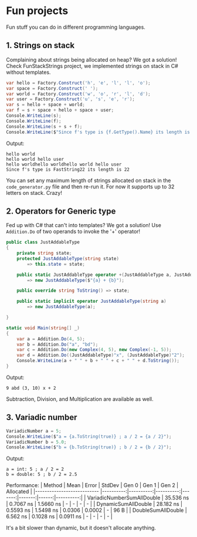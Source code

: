 # Fun projects

Fun stuff you can do in different programming languages.

## 1. Strings on stack

Complaining about strings being allocated on heap? We got a solution! Check FunStackStrings project, we
implemented strings on stack in C# without templates.

```cs
var hello = Factory.Construct('h', 'e', 'l', 'l', 'o');
var space = Factory.Construct(' ');
var world = Factory.Construct('w', 'o', 'r', 'l', 'd');
var user = Factory.Construct('u', 's', 'e', 'r');
var s = hello + space + world;
var f = s + space + hello + space + user;
Console.WriteLine(s);
Console.WriteLine(f);
Console.WriteLine(s + s + f);
Console.WriteLine($"Since f's type is {f.GetType().Name} its length is {f.Length}");
```

Output:

```
hello world
hello world hello user
hello worldhello worldhello world hello user
Since f's type is FastString22 its length is 22
```

You can set any maximum length of strings allocated on stack in the `code_generator.py` file and then
re-run it. For now it supports up to 32 letters on stack. Crazy!


## 2. Operators for Generic type

Fed up with C# that can't into templates? We got a solution! Use `Addition.Do` of two operands to invoke the
'+' operator!

```cs
public class JustAddableType
{
    private string state;
    protected JustAddableType(string state)
        => this.state = state;

    public static JustAddableType operator +(JustAddableType a, JustAddableType b)
        => new JustAddableType($"{a} + {b}");

    public override string ToString() => state;

    public static implicit operator JustAddableType(string a)
        => new JustAddableType(a);

}

static void Main(string[] _)
{
    var a = Addition.Do(4, 5);
    var b = Addition.Do("a", "bd");
    var c = Addition.Do(new Complex(4, 5), new Complex(-1, 5));
    var d = Addition.Do((JustAddableType)"x", (JustAddableType)"2");
    Console.WriteLine(a + " " + b + " " + c + " " + d.ToString());
}
```

Output:

```
9 abd (3, 10) x + 2
```

Subtraction, Division, and Multiplication are available as well.

## 3. Variadic number

```cs
VariadicNumber a = 5;
Console.WriteLine($"a = {a.ToString(true)} ; a / 2 = {a / 2}");
VariadicNumber b = 5.0;
Console.WriteLine($"b = {b.ToString(true)} ; b / 2 = {b / 2}");
```
Output:
```
a = int: 5 ; a / 2 = 2
b = double: 5 ; b / 2 = 2.5
```

Performance:
|                     Method |      Mean |     Error |    StdDev |  Gen 0 |  Gen 1 | Gen 2 | Allocated |
|--------------------------- |----------:|----------:|----------:|-------:|-------:|------:|----------:|
| VariadicNumberSumAllDouble | 35.536 ns | 0.7067 ns | 1.5660 ns |      - |      - |     - |         - |
|        DynamicSumAllDouble | 28.182 ns | 0.5593 ns | 1.5498 ns | 0.0306 | 0.0002 |     - |      96 B |
|         DoubleSumAllDouble |  6.562 ns | 0.1028 ns | 0.0911 ns |      - |      - |     - |         - |

It's a bit slower than dynamic, but it doesn't allocate anything.